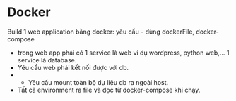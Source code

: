 # Docker
Build 1 web application bằng docker: yêu cầu - dùng dockerFile, docker-compose 
- trong web app phải có 1 service là web ví dụ wordpress, python web,... 1 service là database.
- Yêu cầu web phải kết nối được với db.
- - Yêu cầu mount toàn bộ dự liệu db ra ngoài host.
- Tất cả environment ra file và đọc từ docker-compose khi chạy.
